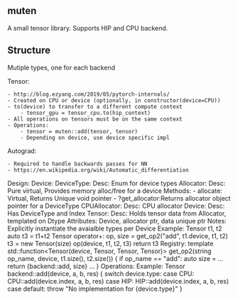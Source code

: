 muten
-----

A small tensor library. Supports HIP and CPU backend.

## Structure

Mutiple types, one for each backend

Tensor:

    - http://blog.ezyang.com/2019/05/pytorch-internals/
    - Created on CPU or device (optionally, in constructor(device=CPU))
    - to(device) to transfer to a different compute context
        - tensor_gpu = tensor_cpu.to(hip_context)
    - All operations on tensors must be on the same context
    - Operations:
        - tensor = muten::add(tensor, tensor)
        - Depending on device, use device specific impl

Autograd:

    - Required to handle backwards passes for NN
    - https://en.wikipedia.org/wiki/Automatic_differentiation

Design:
    Device:
        DeviceType:
            Desc: Enum for device types
        Allocator:
            Desc: Pure virtual, Provides memory alloc/free for a device
            Methods:
                - allocate: Virtual, Returns Unique void pointer
                - ?get_allocator:Returns allocator object pointer for a DeviceType
        CPUAllocator:
            Desc: CPU allocator
        Device:
            Desc: Has DeviceType and Index
    Tensor:
        Desc: Holds tensor data from Allocator, templated on Dtype
        Attributes: Device, allocator ptr, data unique ptr
        Notes: Explicitly instantiate the avaialble types per Device
        Example:
            Tensor<int> t1, t2
            auto t3 = t1+t2
            Tensor<T> operator+:
                op, size = get_op2("add", t1.device, t1, t2)
                t3 = new Tensor(size)
                op(device, t1, t2, t3) 
                return t3
        Registry:
            template <typename T>
            std::function<Tensor<T>(device, Tensor<T>, Tensor<T>, Tensor<T>)> get_op2(string op_name, device, t1.size(), t2.size()) {
                if op_name == "add":
                    auto size = ...
                    return {backend::add<T>, size}
                ...
            }
    Operations:
        Example:
            Tensor<T> backend::add<T>(device, a, b, res) {
                switch device.type:
                case CPU: CPU::add<T>(device.index, a, b, res)
                case HIP: HIP::add<T>(device.index, a, b, res)
                case default: throw "No implementation for {device.type}"
            }

            
